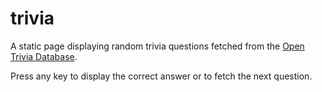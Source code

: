 # trivia

A static page displaying random trivia questions fetched from the [Open Trivia Database](https://opentdb.com/).

Press any key to display the correct answer or to fetch the next question.
